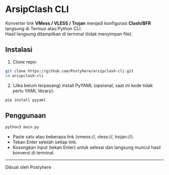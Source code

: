 # ArsipClash CLI

Konverter link **VMess / VLESS / Trojan** menjadi konfigurasi **Clash/BFR** langsung di Termux atau Python CLI.  
Hasil langsung ditampilkan di terminal (tidak menyimpan file).

## Instalasi

1. Clone repo:
```bash
git clone https://github.com/Postyhere/arsipclash-cli.git
cd arsipclash-cli
```

2. (Jika belum terpasang) install PyYAML (opsional, saat ini kode tidak perlu YAML library):
```bash
pip install pyyaml
```

## Penggunaan
```bash
python3 main.py
```
- Paste satu atau beberapa link (vmess://, vless://, trojan://).
- Tekan Enter setelah setiap link.
- Kosongkan input (tekan Enter) untuk selesai dan langsung muncul hasil konversi di terminal.

---
Dibuat oleh Postyhere

